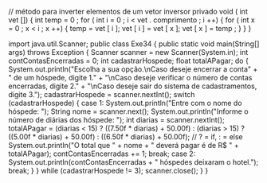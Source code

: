 // método para inverter elementos de um vetor
 inversor privado void  ( int vet []) { 
  int  temp = 0 ;
  for ( int  i = 0 ; i < vet . comprimento ; i ++) {
    for ( int  x = 0 ; x < i ; x ++) {
      temp = vet [ i ];
      vet [ i ] = vet [ x ];
      vet [ x ] = temp ;
    }
  }
}

import java.util.Scanner;
public class Exe34 {
    public static void main(String[] args) throws Exception {
        Scanner scanner = new Scanner(System.in);
        int contContasEncerradas = 0;
        int cadastrarHospede;
        float totalAPagar;
        do {
            System.out.println("Escolha a sua opção.\nCaso deseje encerrar a conta"
            + " de um hóspede, digite 1."
            + "\nCaso deseje verificar o número de contas encerradas, digite 2."
            + "\nCaso deseje sair do sistema de cadastramentos, digite 3.");
            cadastrarHospede = scanner.nextInt();
            switch (cadastrarHospede) {
                case 1:
                System.out.println("Entre com o nome do hóspede: ");
                String nome = scanner.next();
                System.out.println("Informe o número de diárias dos hóspede: ");
                int diarias = scanner.nextInt();
                totalAPagar = (diarias < 15) ? ((7.50f * diarias) + 50.00f) : (diarias > 15) ?
                ((5.00f * diarias) + 50.00f) : ((6.50f * diarias) + 50.00f);
                // ? = if, : = else
                System.out.println("O total que " + nome + " deverá pagar é de R$ " + totalAPagar);
                contContasEncerradas += 1;
                break;
                case 2:
                System.out.println(contContasEncerradas + " hóspedes deixaram o hotel.");
                break;
            }
        } while (cadastrarHospede != 3);
        scanner.close();
    }
}